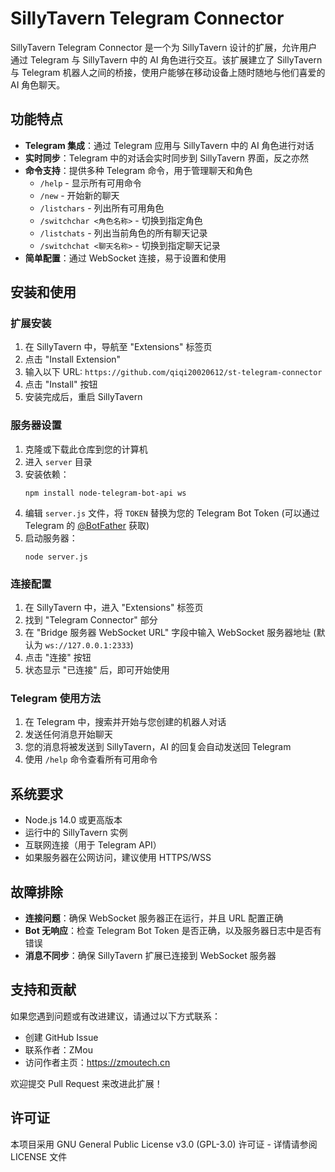 # SillyTavern Telegram Connector

SillyTavern Telegram Connector 是一个为 SillyTavern 设计的扩展，允许用户通过 Telegram 与 SillyTavern 中的 AI 角色进行交互。该扩展建立了 SillyTavern 与 Telegram 机器人之间的桥接，使用户能够在移动设备上随时随地与他们喜爱的 AI 角色聊天。

## 功能特点

- **Telegram 集成**：通过 Telegram 应用与 SillyTavern 中的 AI 角色进行对话
- **实时同步**：Telegram 中的对话会实时同步到 SillyTavern 界面，反之亦然
- **命令支持**：提供多种 Telegram 命令，用于管理聊天和角色
  - `/help` - 显示所有可用命令
  - `/new` - 开始新的聊天
  - `/listchars` - 列出所有可用角色
  - `/switchchar <角色名称>` - 切换到指定角色
  - `/listchats` - 列出当前角色的所有聊天记录
  - `/switchchat <聊天名称>` - 切换到指定聊天记录
- **简单配置**：通过 WebSocket 连接，易于设置和使用

## 安装和使用

### 扩展安装

1. 在 SillyTavern 中，导航至 "Extensions" 标签页
2. 点击 "Install Extension"
3. 输入以下 URL: `https://github.com/qiqi20020612/st-telegram-connector`
4. 点击 "Install" 按钮
5. 安装完成后，重启 SillyTavern

### 服务器设置

1. 克隆或下载此仓库到您的计算机
2. 进入 `server` 目录
3. 安装依赖：
   ```
   npm install node-telegram-bot-api ws
   ```
4. 编辑 `server.js` 文件，将 `TOKEN` 替换为您的 Telegram Bot Token
   (可以通过 Telegram 的 [@BotFather](https://t.me/BotFather) 获取)
5. 启动服务器：
   ```
   node server.js
   ```

### 连接配置

1. 在 SillyTavern 中，进入 "Extensions" 标签页
2. 找到 "Telegram Connector" 部分
3. 在 "Bridge 服务器 WebSocket URL" 字段中输入 WebSocket 服务器地址
   (默认为 `ws://127.0.0.1:2333`)
4. 点击 "连接" 按钮
5. 状态显示 "已连接" 后，即可开始使用

### Telegram 使用方法

1. 在 Telegram 中，搜索并开始与您创建的机器人对话
2. 发送任何消息开始聊天
3. 您的消息将被发送到 SillyTavern，AI 的回复会自动发送回 Telegram
4. 使用 `/help` 命令查看所有可用命令

## 系统要求

- Node.js 14.0 或更高版本
- 运行中的 SillyTavern 实例
- 互联网连接（用于 Telegram API）
- 如果服务器在公网访问，建议使用 HTTPS/WSS

## 故障排除

- **连接问题**：确保 WebSocket 服务器正在运行，并且 URL 配置正确
- **Bot 无响应**：检查 Telegram Bot Token 是否正确，以及服务器日志中是否有错误
- **消息不同步**：确保 SillyTavern 扩展已连接到 WebSocket 服务器

## 支持和贡献

如果您遇到问题或有改进建议，请通过以下方式联系：

- 创建 GitHub Issue
- 联系作者：ZMou
- 访问作者主页：https://zmoutech.cn

欢迎提交 Pull Request 来改进此扩展！

## 许可证

本项目采用 GNU General Public License v3.0 (GPL-3.0) 许可证 - 详情请参阅 LICENSE 文件
